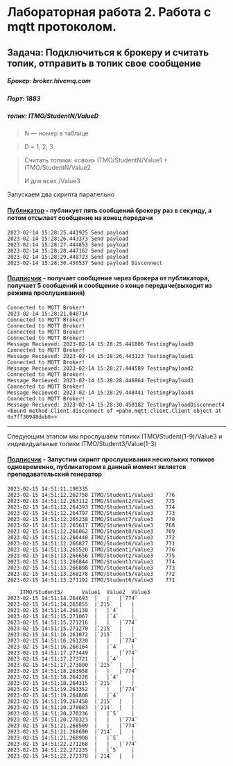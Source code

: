 # Лабораторная работа 2. Работа с mqtt протоколом. 

## Задача: Подключиться к брокеру и считать топик, отправить в топик свое сообщение 
##### Брокер:  broker.hivemq.com
#####  Порт: 1883 
##### топик: ITMO/StudentN/ValueD 

> N — номер в таблице 

> D = 1, 2, 3 

> Считать топики: «свои» ITMO/StudentN/Value1 + ITMO/StudentN/Value2 
> 
> И для всех /Value3

 Запускаем два скрипта паралельно 
 #### [Публикатор](lab2NetworkPub.ipynb) - публикует пять сообщений брокеру раз в секунду, а потом отсылает сообщение на конец передачи
```log
2023-02-14 15:28:25.441925 Send payload
2023-02-14 15:28:26.443373 Send payload
2023-02-14 15:28:27.444853 Send payload
2023-02-14 15:28:28.447162 Send payload
2023-02-14 15:28:29.448723 Send payload
2023-02-14 15:28:30.450537 Send payload Disconnect
```
 #### [Подписчик](lab2NetworkSub.ipynb) - получает сообщение через брокера от публикатора, получает 5 сообщений и сообщение о конце передаче(выходит из режима прослушивания)
```log
Connected to MQTT Broker!
2023-02-14 15:28:21.048714
Connected to MQTT Broker!
Connected to MQTT Broker!
Connected to MQTT Broker!
Connected to MQTT Broker!
Message Recieved: 2023-02-14 15:28:25.441806 TestingPayload0
Connected to MQTT Broker!
Message Recieved: 2023-02-14 15:28:26.443123 TestingPayload1
Connected to MQTT Broker!
Message Recieved: 2023-02-14 15:28:27.444589 TestingPayload2
Connected to MQTT Broker!
Message Recieved: 2023-02-14 15:28:28.446864 TestingPayload3
Connected to MQTT Broker!
Message Recieved: 2023-02-14 15:28:29.448441 TestingPayload4
Connected to MQTT Broker!
Message Recieved: 2023-02-14 15:28:30.450182 TestingPayloadDisconnect4
<bound method Client.disconnect of <paho.mqtt.client.Client object at 0x7ff30948deb0>>
```


---
Следующим этапом мы прослушаем топики ITMO/Student(1-9)/Value3 и индивидуальные топики ITMO/Student3/Value(1-3)
#### [Подписчик](lab2NetworkSub.ipynb) - Запустим скрипт прослушивания нескольких топиков одновременно, публикатором в данный момент является преподавательский генератор 
```log
2023-02-15 14:51:11.198335
2023-02-15 14:51:12.262758 ITMO/Student1/Value3    776
2023-02-15 14:51:12.263112 ITMO/Student2/Value3    775
2023-02-15 14:51:12.264393 ITMO/Student3/Value3    774
2023-02-15 14:51:12.264797 ITMO/Student4/Value3    773
2023-02-15 14:51:12.265238 ITMO/Student7/Value3    770
2023-02-15 14:51:12.265617 ITMO/Student9/Value3    768
2023-02-15 14:51:12.266062 ITMO/Student8/Value3    769
2023-02-15 14:51:12.266440 ITMO/Student5/Value3    772
2023-02-15 14:51:12.266827 ITMO/Student6/Value3    771
2023-02-15 14:51:13.265520 ITMO/Student1/Value3    776
2023-02-15 14:51:13.266656 ITMO/Student2/Value3    775
2023-02-15 14:51:13.266844 ITMO/Student3/Value3    774
2023-02-15 14:51:13.266898 ITMO/Student4/Value3    773
2023-02-15 14:51:13.268278 ITMO/Student5/Value3    772
2023-02-15 14:51:13.271192 ITMO/Student6/Value3    771

	ITMO/Student3/		Value1	Value2	Value3
2023-02-15 14:51:14.264693	|	|	|`774`
2023-02-15 14:51:14.265855	|`215`	|	|
2023-02-15 14:51:14.266138	|	|`4`	|
2023-02-15 14:51:15.271067	|	|`4`	|
2023-02-15 14:51:15.271216	|	|	|`774`
2023-02-15 14:51:15.271270	|`215`	|	|
2023-02-15 14:51:16.261072	|`215`	|	|
2023-02-15 14:51:16.261220	|	|	|`774`
2023-02-15 14:51:16.268164	|	|`4`	|
2023-02-15 14:51:17.273449	|	|	|`774`
2023-02-15 14:51:17.273721	|	|`4`	|
2023-02-15 14:51:17.273800	|`215`	|	|
2023-02-15 14:51:18.263958	|	|	|`774`
2023-02-15 14:51:18.264228	|	|`4`	|
2023-02-15 14:51:18.264315	|`215`	|	|
2023-02-15 14:51:19.263352	|	|	|`774`
2023-02-15 14:51:19.264808	|	|`4`	|
2023-02-15 14:51:19.267458	|`215`	|	|
2023-02-15 14:51:20.270083	|`214`	|	|
2023-02-15 14:51:20.270236	|	|`5`	|
2023-02-15 14:51:20.270323	|	|	|`774`
2023-02-15 14:51:21.268509	|	|	|`774`
2023-02-15 14:51:21.268690	|`214`	|	|
2023-02-15 14:51:21.268908	|	|`5`	|
2023-02-15 14:51:22.271268	|	|	|`774`
2023-02-15 14:51:22.272235	|	|`5`	|
2023-02-15 14:51:22.272378	|`214`	|	|
```

[comment]: <> (> ![img]&#40;img/pub.jpg&#41;)
[comment]: <> (> ![img]&#40;img/sub.jpg&#41;)

